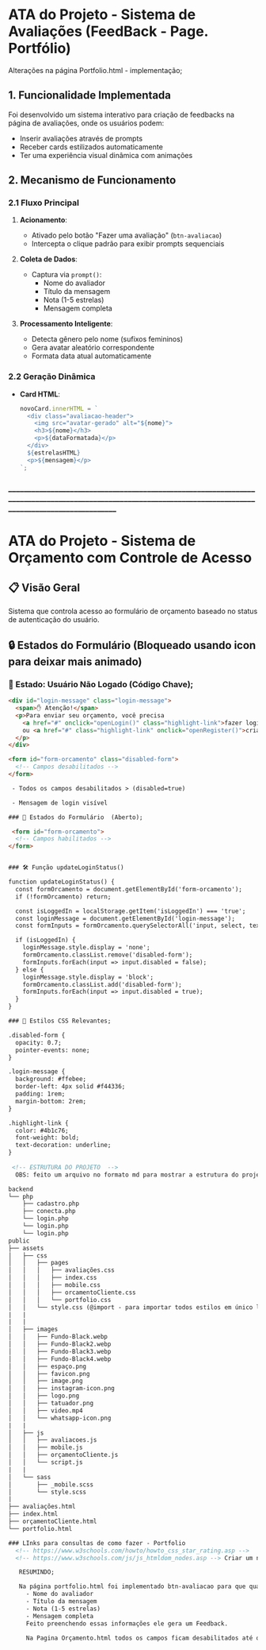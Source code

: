 # ATA do Projeto - Sistema de Avaliações (FeedBack - Page. Portfólio)

Alterações na página Portfolio.html - implementação;

## 1. Funcionalidade Implementada
Foi desenvolvido um sistema interativo para criação de feedbacks na página de avaliações, onde os usuários podem:
- Inserir avaliações através de prompts
- Receber cards estilizados automaticamente
- Ter uma experiência visual dinâmica com animações

## 2. Mecanismo de Funcionamento

### 2.1 Fluxo Principal
1. **Acionamento**:
   - Ativado pelo botão "Fazer uma avaliação" (`btn-avaliacao`)
   - Intercepta o clique padrão para exibir prompts sequenciais

2. **Coleta de Dados**:
   - Captura via `prompt()`:
     - Nome do avaliador
     - Título da mensagem
     - Nota (1-5 estrelas)
     - Mensagem completa

3. **Processamento Inteligente**:

   - Detecta gênero pelo nome (sufixos femininos)
   - Gera avatar aleatório correspondente
   - Formata data atual automaticamente

### 2.2 Geração Dinâmica
- **Card HTML**:
  ```javascript
  novoCard.innerHTML = `
    <div class="avaliacao-header">
      <img src="avatar-gerado" alt="${nome}">
      <h3>${nome}</h3>
      <p>${dataFormatada}</p>
    </div>
    ${estrelasHTML} 
    <p>${mensagem}</p>
  `;


### ____________________________________________________________________________________________________________________________________________________________

# ATA do Projeto - Sistema de Orçamento com Controle de Acesso

## 📋 Visão Geral
Sistema que controla acesso ao formulário de orçamento baseado no status de autenticação do usuário.

## 🔒 Estados do Formulário  (Bloqueado usando icon para deixar mais animado)

### 🚫 Estado: Usuário Não Logado (Código Chave);

```html
<div id="login-message" class="login-message">
  <span>✋ Atenção!</span>
  <p>Para enviar seu orçamento, você precisa 
    <a href="#" onclick="openLogin()" class="highlight-link">fazer login</a> 
    ou <a href="#" class="highlight-link" onclick="openRegister()">criar uma conta</a>.
  </p>
</div>

<form id="form-orcamento" class="disabled-form">
  <!-- Campos desabilitados -->
</form>

 - Todos os campos desabilitados > (disabled=true)

 - Mensagem de login visível

### 🔐 Estados do Formulário  (Aberto);

 <form id="form-orcamento">
  <!-- Campos habilitados -->
</form>


### 🛠️ Função updateLoginStatus()

function updateLoginStatus() {
  const formOrcamento = document.getElementById('form-orcamento');
  if (!formOrcamento) return;

  const isLoggedIn = localStorage.getItem('isLoggedIn') === 'true';
  const loginMessage = document.getElementById('login-message');
  const formInputs = formOrcamento.querySelectorAll('input, select, textarea, button');

  if (isLoggedIn) {
    loginMessage.style.display = 'none';
    formOrcamento.classList.remove('disabled-form');
    formInputs.forEach(input => input.disabled = false);
  } else {
    loginMessage.style.display = 'block';
    formOrcamento.classList.add('disabled-form');
    formInputs.forEach(input => input.disabled = true);
  }
}

### 🎨 Estilos CSS Relevantes;

.disabled-form {
  opacity: 0.7;
  pointer-events: none;
}

.login-message {
  background: #ffebee;
  border-left: 4px solid #f44336;
  padding: 1rem;
  margin-bottom: 2rem;
}

.highlight-link {
  color: #4b1c76;
  font-weight: bold;
  text-decoration: underline;
}
 
 <!-- ESTRUTURA DO PROJETO  -->
  OBS: feito um arquivo no formato md para mostrar a estrutura do projeto;

backend
└── php
    ├── cadastro.php
    ├── conecta.php
    └── login.php
    └── login.php
    └── login.php
public
├── assets
│   ├── css
│   │   ├── pages
│   │   │   ├── avaliações.css
│   │   │   ├── index.css
│   │   │   ├── mobile.css
│   │   │   ├── orcamentoCliente.css
│   │   │   └── portfolio.css
│   │   └── style.css (@import - para importar todos estilos em único link)
|   |
|   |
│   ├── images
│   │   ├── Fundo-Black.webp
│   │   ├── Fundo-Black2.webp
│   │   ├── Fundo-Black3.webp
│   │   ├── Fundo-Black4.webp
│   │   ├── espaço.png
│   │   ├── favicon.png
│   │   ├── image.png
│   │   ├── instagram-icon.png
│   │   ├── logo.png
│   │   ├── tatuador.png
│   │   ├── video.mp4
│   │   └── whatsapp-icon.png
|   |
│   ├── js
│   │   ├── avaliacoes.js
│   │   ├── mobile.js
│   │   ├── orçamentoCliente.js
│   │   └── script.js
|   |
│   └── sass
│       ├── _mobile.scss
│       └── style.scss
|
├── avaliações.html
├── index.html
├── orçamentoCliente.html
└── portfolio.html

### LInks para consultas de como fazer - Portfolio
  <!-- https://www.w3schools.com/howto/howto_css_star_rating.asp -->
  <!-- https://www.w3schools.com/js/js_htmldom_nodes.asp --> Criar um novo elemento.

   RESUMINDO;

   Na página portfolio.html foi implementado btn-avaliacao para que quando o usuário clicar ele exibe um prompt com as seguintes informações para que gere um FEEDBACK; 
     - Nome do avaliador
     - Título da mensagem
     - Nota (1-5 estrelas)
     - Mensagem completa
     Feito preenchendo essas informações ele gera um Feedback.

     Na Pagina Orçamento.html todos os campos ficam desabilitados até o usuário fazer a sessão ou seja Login ao realizar o Login o formulario será liberado para o preenchimento.
